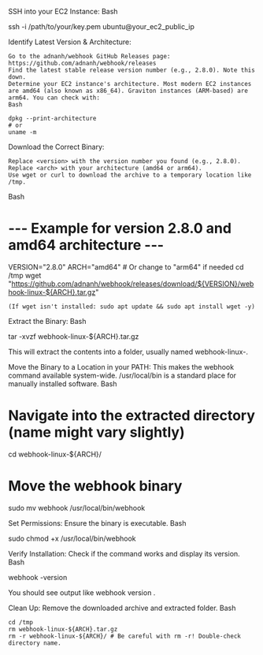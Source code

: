 SSH into your EC2 Instance:
Bash

ssh -i /path/to/your/key.pem ubuntu@your_ec2_public_ip

Identify Latest Version & Architecture:

    Go to the adnanh/webhook GitHub Releases page: https://github.com/adnanh/webhook/releases
    Find the latest stable release version number (e.g., 2.8.0). Note this down.
    Determine your EC2 instance's architecture. Most modern EC2 instances are amd64 (also known as x86_64). Graviton instances (ARM-based) are arm64. You can check with:
    Bash

    dpkg --print-architecture
    # or
    uname -m

Download the Correct Binary:

    Replace <version> with the version number you found (e.g., 2.8.0).
    Replace <arch> with your architecture (amd64 or arm64).
    Use wget or curl to download the archive to a temporary location like /tmp.

Bash

# --- Example for version 2.8.0 and amd64 architecture ---
VERSION="2.8.0"
ARCH="amd64" # Or change to "arm64" if needed
cd /tmp
wget "https://github.com/adnanh/webhook/releases/download/${VERSION}/webhook-linux-${ARCH}.tar.gz"

    (If wget isn't installed: sudo apt update && sudo apt install wget -y)

Extract the Binary:
Bash

tar -xvzf webhook-linux-${ARCH}.tar.gz

This will extract the contents into a folder, usually named webhook-linux-<arch>.

Move the Binary to a Location in your PATH:
This makes the webhook command available system-wide. /usr/local/bin is a standard place for manually installed software.
Bash

# Navigate into the extracted directory (name might vary slightly)
cd webhook-linux-${ARCH}/

# Move the webhook binary
sudo mv webhook /usr/local/bin/webhook

Set Permissions:
Ensure the binary is executable.
Bash

sudo chmod +x /usr/local/bin/webhook

Verify Installation:
Check if the command works and display its version.
Bash

webhook -version

You should see output like webhook version <version>.

Clean Up:
Remove the downloaded archive and extracted folder.
Bash

    cd /tmp
    rm webhook-linux-${ARCH}.tar.gz
    rm -r webhook-linux-${ARCH}/ # Be careful with rm -r! Double-check directory name.
